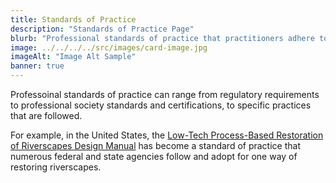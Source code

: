```yaml
---
title: Standards of Practice
description: "Standards of Practice Page"
blurb: "Professional standards of practice that practitioners adhere to and regulatory agencies look for"
image: ../../../../src/images/card-image.jpg
imageAlt: "Image Alt Sample"
banner: true
---
```


Professoinal standards of practice can range from regulatory requirements to professional society standards and certifications, to specific practices that are followed.

For example, in the United States, the [Low-Tech Process-Based Restoration of Riverscapes Design Manual](https://lowtechpbr.restoration.usu.edu) has become a standard of practice that numerous federal and state agencies follow and adopt for one way of restoring riverscapes.